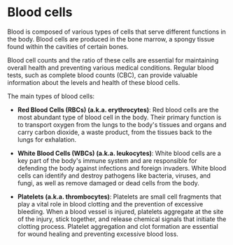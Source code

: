 [//]: # (source: ?)
[//]: # (tags: components blood)

# Blood cells

Blood is composed of various types of cells that serve different functions in the body. Blood cells are produced in the bone marrow, a spongy tissue found within the cavities of certain bones.

Blood cell counts and the ratio of these cells are essential for maintaining overall health and preventing various medical conditions. Regular blood tests, such as complete blood counts (CBC), can provide valuable information about the levels and health of these blood cells.

The main types of blood cells:

* **Red Blood Cells (RBCs) (a.k.a. erythrocytes)**: Red blood cells are the most abundant type of blood cell in the body. Their primary function is to transport oxygen from the lungs to the body's tissues and organs and carry carbon dioxide, a waste product, from the tissues back to the lungs for exhalation.

* **White Blood Cells (WBCs) (a.k.a. leukocytes)**: White blood cells are a key part of the body's immune system and are responsible for defending the body against infections and foreign invaders.  White blood cells can identify and destroy pathogens like bacteria, viruses, and fungi, as well as remove damaged or dead cells from the body.

* **Platelets (a.k.a. thrombocytes)**: Platelets are small cell fragments that play a vital role in blood clotting and the prevention of excessive bleeding. When a blood vessel is injured, platelets aggregate at the site of the injury, stick together, and release chemical signals that initiate the clotting process. Platelet aggregation and clot formation are essential for wound healing and preventing excessive blood loss.
